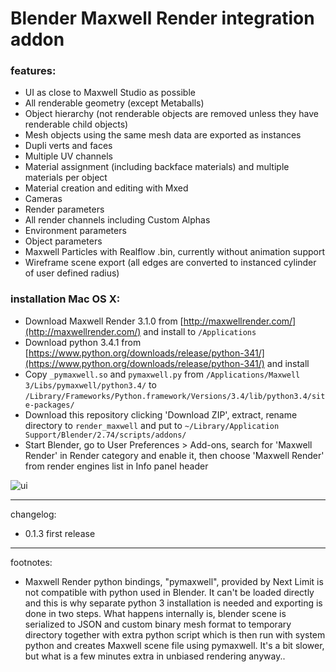 # **Blender Maxwell Render integration addon**

### features:

* UI as close to Maxwell Studio as possible
* All renderable geometry (except Metaballs)
* Object hierarchy (not renderable objects are removed unless they have renderable child objects)
* Mesh objects using the same mesh data are exported as instances
* Dupli verts and faces
* Multiple UV channels
* Material assignment (including backface materials) and multiple materials per object
* Material creation and editing with Mxed
* Cameras
* Render parameters
* All render channels including Custom Alphas
* Environment parameters
* Object parameters
* Maxwell Particles with Realflow .bin, currently without animation support
* Wireframe scene export (all edges are converted to instanced cylinder of user defined radius)

### installation Mac OS X:

* Download Maxwell Render 3.1.0 from [http://maxwellrender.com/](http://maxwellrender.com/) and install to ```/Applications```
* Download python 3.4.1 from [https://www.python.org/downloads/release/python-341/](https://www.python.org/downloads/release/python-341/) and install
* Copy ```_pymaxwell.so``` and ```pymaxwell.py``` from ```/Applications/Maxwell 3/Libs/pymaxwell/python3.4/``` to ```/Library/Frameworks/Python.framework/Versions/3.4/lib/python3.4/site-packages/```
* Download this repository clicking 'Download ZIP', extract, rename directory to ```render_maxwell``` and put to ```~/Library/Application Support/Blender/2.74/scripts/addons/```
* Start Blender, go to User Preferences > Add-ons, search for 'Maxwell Render' in Render category and enable it, then choose 'Maxwell Render' from render engines list in Info panel header

![ui](https://raw.githubusercontent.com/uhlik/bpy/master/x/bmr.png)

***

changelog:

* 0.1.3 first release

***

footnotes:

* Maxwell Render python bindings, "pymaxwell", provided by Next Limit is not compatible with python used in Blender. It can't be loaded directly and this is why separate python 3 installation is needed and exporting is done in two steps. What happens internally is, blender scene is serialized to JSON and custom binary mesh format to temporary directory together with extra python script which is then run with system python and creates Maxwell scene file using pymaxwell. It's a bit slower, but what is a few minutes extra in unbiased rendering anyway..

